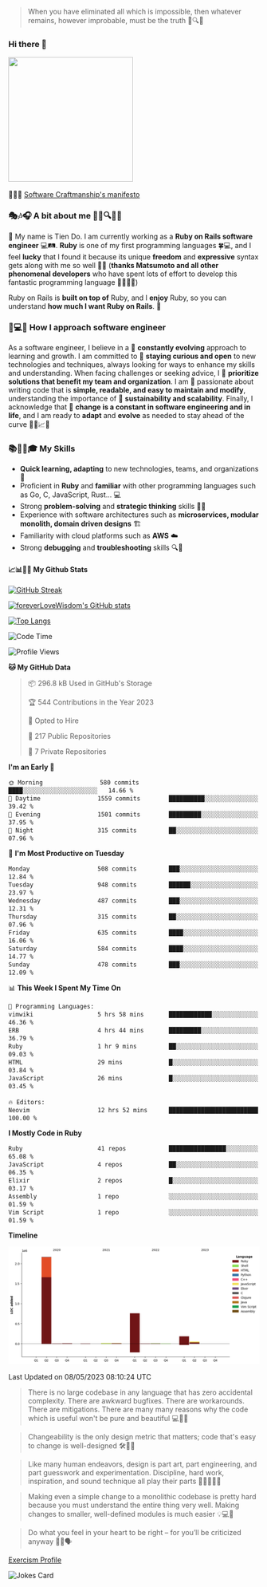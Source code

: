 > When you have eliminated all which is impossible, then whatever remains, however improbable, must be the truth 🤔🔍💡
### Hi there 👋

<!--
**foreverLoveWisdom/foreverLoveWisdom** is a ✨ _special_ ✨ repository because its `README.md` (this file) appears on your GitHub profile.

Here are some ideas to get you started:

- 🔭 I’m currently working on ...
- 🌱 I’m currently learning ...
- 👯 I’m looking to collaborate on ...
- 🤔 I’m looking for help with ...
- 💬 Ask me about ...
- 📫 How to reach me: ...
- 😄 Pronouns: ...
- ⚡ Fun fact: ...
-->

<img src="https://codecondo.com/wp-content/uploads/2017/09/railslogo.png" width="250" height="250">

 📜🔨🌟 [Software Craftmanship's manifesto](http://manifesto.softwarecraftsmanship.org/)

### 🎭🎶🎧 A bit about me 🕵️‍♀️🔍🕵️‍♂️
👋 My name is Tien Do. I am currently working as a **Ruby on Rails software engineer** 💻🛤️. **Ruby** is one of my first programming languages 🍀💻, and I feel **lucky** that I found it because its unique **freedom** and **expressive** syntax gets along with me so well 🤗💬 (**thanks Matsumoto and all other phenomenal developers** who have spent lots of effort to develop this fantastic programming language 🙏👨‍💻🌟)

Ruby on Rails is **built on top of** Ruby, and I **enjoy** Ruby, so you can understand **how much I want Ruby on Rails**. 🤩

### 🤔💻🔨 How I approach software engineer
As a software engineer, I believe in a 🔄 **constantly evolving** approach to learning and growth. I am committed to 🤔 **staying curious and open** to new technologies and techniques, always looking for ways to enhance my skills and understanding. When facing challenges or seeking advice, I 👥  **prioritize solutions that benefit my team and organization**. I am 🎉 passionate about writing code that is **simple, readable, and easy to maintain and modify**, understanding the importance of 🌱 **sustainability and scalability**. Finally, I acknowledge that 🌊 **change is a constant in software engineering and in life**, and I am ready to **adapt** and **evolve** as needed to stay ahead of the curve 🏃‍♂️📈🔄

### 📚🧑‍💻🎓 My Skills
- **Quick learning, adapting** to new technologies, teams, and organizations 🚀
- Proficient in **Ruby** and **familiar** with other programming languages such as Go, C, JavaScript, Rust... 💻
- Strong **problem-solving** and **strategic thinking** skills 🤔💡
- Experience with software architectures such as **microservices, modular monolith, domain driven designs** 🏗️
- Familiarity with cloud platforms such as **AWS** ☁️ 
- Strong **debugging** and **troubleshooting** skills 🔍🐞

#### 📈📊👨‍💻  My Github Stats

[![GitHub Streak](https://github-readme-streak-stats.herokuapp.com/?user=foreverLoveWisdom&theme=dracula)](https://git.io/streak-stats)
&nbsp;
&nbsp;

[![foreverLoveWisdom's GitHub stats](https://github-readme-stats.vercel.app/api?username=foreverLoveWisdom&show_icons=true&theme=react&count_private=true)](https://github.com/anuraghazra/github-readme-stats)

[![Top Langs](https://github-readme-stats.vercel.app/api/top-langs/?username=foreverLoveWisdom&show_icons=true&theme=vue-dark)](https://github.com/anuraghazra/github-readme-stats)

<!--START_SECTION:waka-->
![Code Time](http://img.shields.io/badge/Code%20Time-1%2C880%20hrs%2054%20mins-blue)

![Profile Views](http://img.shields.io/badge/Profile%20Views-0-blue)

**🐱 My GitHub Data** 

> 📦 296.8 kB Used in GitHub's Storage 
 > 
> 🏆 544 Contributions in the Year 2023
 > 
> 💼 Opted to Hire
 > 
> 📜 217 Public Repositories 
 > 
> 🔑 7 Private Repositories 
 > 
**I'm an Early 🐤** 

```text
🌞 Morning                580 commits         ████░░░░░░░░░░░░░░░░░░░░░   14.66 % 
🌆 Daytime                1559 commits        ██████████░░░░░░░░░░░░░░░   39.42 % 
🌃 Evening                1501 commits        █████████░░░░░░░░░░░░░░░░   37.95 % 
🌙 Night                  315 commits         ██░░░░░░░░░░░░░░░░░░░░░░░   07.96 % 
```
📅 **I'm Most Productive on Tuesday** 

```text
Monday                   508 commits         ███░░░░░░░░░░░░░░░░░░░░░░   12.84 % 
Tuesday                  948 commits         ██████░░░░░░░░░░░░░░░░░░░   23.97 % 
Wednesday                487 commits         ███░░░░░░░░░░░░░░░░░░░░░░   12.31 % 
Thursday                 315 commits         ██░░░░░░░░░░░░░░░░░░░░░░░   07.96 % 
Friday                   635 commits         ████░░░░░░░░░░░░░░░░░░░░░   16.06 % 
Saturday                 584 commits         ████░░░░░░░░░░░░░░░░░░░░░   14.77 % 
Sunday                   478 commits         ███░░░░░░░░░░░░░░░░░░░░░░   12.09 % 
```


📊 **This Week I Spent My Time On** 

```text
💬 Programming Languages: 
vimwiki                  5 hrs 58 mins       ████████████░░░░░░░░░░░░░   46.36 % 
ERB                      4 hrs 44 mins       █████████░░░░░░░░░░░░░░░░   36.79 % 
Ruby                     1 hr 9 mins         ██░░░░░░░░░░░░░░░░░░░░░░░   09.03 % 
HTML                     29 mins             █░░░░░░░░░░░░░░░░░░░░░░░░   03.84 % 
JavaScript               26 mins             █░░░░░░░░░░░░░░░░░░░░░░░░   03.45 % 

🔥 Editors: 
Neovim                   12 hrs 52 mins      █████████████████████████   100.00 % 
```

**I Mostly Code in Ruby** 

```text
Ruby                     41 repos            ████████████████░░░░░░░░░   65.08 % 
JavaScript               4 repos             ██░░░░░░░░░░░░░░░░░░░░░░░   06.35 % 
Elixir                   2 repos             █░░░░░░░░░░░░░░░░░░░░░░░░   03.17 % 
Assembly                 1 repo              ░░░░░░░░░░░░░░░░░░░░░░░░░   01.59 % 
Vim Script               1 repo              ░░░░░░░░░░░░░░░░░░░░░░░░░   01.59 % 
```



**Timeline**

![Lines of Code chart](https://raw.githubusercontent.com/foreverLoveWisdom/foreverLoveWisdom/main/assets/bar_graph.png)


 Last Updated on 08/05/2023 08:10:24 UTC
<!--END_SECTION:waka-->


> There is no large codebase in any language that has zero accidental complexity. There are awkward bugfixes. There are workarounds. There are mitigations.
> There are many many reasons why the code which is useful won't be pure and beautiful 💻🐞🤔

> Changeability is the only design metric that matters; code that's easy to change is well-designed 🛠️🔄🎨

> Like many human endeavors, design is part art, part engineering, and part guesswork and experimentation. Discipline, hard work, inspiration, and sound technique all play their parts 🎨🧑‍💻🔬🧪

> Mak­ing even a sim­ple change to a mono­lith­ic code­base is pret­ty hard because you must under­stand the entire thing very well. Mak­ing changes to small­er, well-defined mod­ules is much easier 💡💻🤔
 
 > Do what you feel in your heart to be right – for you’ll be criticized anyway 💖🙏🗣️ 
 
[Exercism Profile](https://exercism.org/profiles/foreverLoveWisdom)

![Jokes Card](https://readme-jokes.vercel.app/api)
